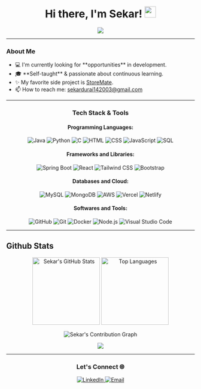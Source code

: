 <h1 align="center">Hi there, I'm Sekar! <img src="https://media1.giphy.com/media/v1.Y2lkPTc5MGI3NjExNTMwZ3d6ajlsOWJrc3ZnMjY2ZzBneXVsNmJ6dDY0dGExOXplcThlNSZlcD12MV9pbnRlcm5hbF9naWZfYnlfaWQmY3Q9cw/w1OBpBd7kJqHrJnJ13/giphy.gif" width="30px"></h1>

<p align="center">
  <img src="https://readme-typing-svg.herokuapp.com/?center=true&vCenter=true&font=Space%20Mono&size=20&color=2196F3&lines=Developer;Dreamer;Doer" />
</p>

<hr/>

### About Me

<ul>
  <li> 💻 I'm currently looking for **opportunities** in development.</li>
  <li> 🎓 **Self-taught** & passionate about continuous learning.</li>
  <li> ✨ My favorite side project is <a href="https://github.com/SekarD2003/StoreMate">StoreMate</a>. </li>
  <li> 📫 How to reach me: <a href="mailto:sekardurai142003@gmail.com">sekardurai142003@gmail.com</a> </li>
</ul>

---

<h3 align="center">Tech Stack & Tools</h3>

<div align="center">
  <h4>Programming Languages:</h4>
  <p>
      <img alt="Java" src="https://img.shields.io/badge/Java-000000.svg?logo=java&logoColor=2196F3&style=flat-square">
      <img alt="Python" src="https://img.shields.io/badge/Python-000000.svg?logo=python&logoColor=2196F3&style=flat-square">
      <img alt="C" src="https://img.shields.io/badge/C-000000.svg?logo=c&logoColor=2196F3&style=flat-square">
      <img alt="HTML" src="https://img.shields.io/badge/HTML-000000.svg?logo=html5&logoColor=2196F3&style=flat-square">
      <img alt="CSS" src="https://img.shields.io/badge/CSS-000000.svg?logo=css3&logoColor=2196F3&style=flat-square">
      <img alt="JavaScript" src="https://img.shields.io/badge/JavaScript-000000.svg?logo=javascript&logoColor=2196F3&style=flat-square">
      <img alt="SQL" src="https://img.shields.io/badge/SQL-000000.svg?logo=database&logoColor=2196F3&style=flat-square">
  </p>
</div>

<div align="center">
  <h4>Frameworks and Libraries:</h4>
  <p>
      <img alt="Spring Boot" src="https://img.shields.io/badge/Spring_Boot-000000.svg?logo=spring-boot&logoColor=2196F3&style=flat-square">
      <img alt="React" src="https://img.shields.io/badge/React-000000.svg?logo=react&logoColor=2196F3&style=flat-square">
      <img alt="Tailwind CSS" src="https://img.shields.io/badge/Tailwind_CSS-000000.svg?logo=tailwind-css&logoColor=2196F3&style=flat-square">
      <img alt="Bootstrap" src="https://img.shields.io/badge/Bootstrap-000000.svg?logo=bootstrap&logoColor=2196F3&style=flat-square">
  </p>
</div>

<div align="center">
  <h4>Databases and Cloud:</h4>
  <p>
      <img alt="MySQL" src="https://img.shields.io/badge/MySQL-000000.svg?logo=mysql&logoColor=2196F3&style=flat-square">
      <img alt="MongoDB" src ="https://img.shields.io/badge/MongoDB-000000.svg?logo=mongodb&logoColor=2196F3&style=flat-square">
      <img alt="AWS" src="https://img.shields.io/badge/AWS-000000.svg?logo=amazonaws&logoColor=2196F3&style=flat-square">
      <img alt="Vercel" src="https://img.shields.io/badge/Vercel-000000.svg?logo=vercel&logoColor=2196F3&style=flat-square">
      <img alt="Netlify" src="https://img.shields.io/badge/Netlify-000000.svg?logo=netlify&logoColor=2196F3&style=flat-square">
  </p>
</div>

<div align="center">
  <h4>Softwares and Tools:</h4>
  <p>
      <img alt="GitHub" src="https://img.shields.io/badge/GitHub-000000.svg?logo=github&logoColor=2196F3&style=flat-square">
      <img alt="Git" src="https://img.shields.io/badge/Git-000000.svg?logo=git&logoColor=2196F3&style=flat-square">
      <img alt="Docker" src="https://img.shields.io/badge/Docker-000000.svg?logo=docker&logoColor=2196F3&style=flat-square">
      <img alt="Node.js" src="https://img.shields.io/badge/Node.js-000000.svg?logo=node.js&logoColor=2196F3&style=flat-square">
      <img alt="Visual Studio Code" src="https://img.shields.io/badge/VS_Code-000000.svg?logo=visual-studio-code&logoColor=2196F3&style=flat-square">
  </p>
</div>

---

## Github Stats

<p align="center">
  <img src="https://github-readme-stats.vercel.app/api?username=SekarD2003&show_icons=true&count_private=true&theme=gotham&hide_border=true" alt="Sekar's GitHub Stats" height="180px"/>
  <img src="https://github-readme-stats.vercel.app/api/top-langs/?username=SekarD2003&layout=compact&theme=gotham&hide_border=true&langs_count=6" alt="Top Languages" height="180px" />
</p>

<p align="center">
  <img alt="Sekar's Contribution Graph" src="https://github-readme-activity-graph.vercel.app/graph?username=SekarD2003&theme=dracula&hide_border=true" />
</p>


<p align="center">
  <img src="https://readme-typing-svg.herokuapp.com/?center=true&vCenter=true&font=Space%20Mono&size=20&color=2196F3&lines=Thanks+for+visiting!;Keep+building,+keep+learning,+Sekar+🚀" />
</p>

---

<div align="center">
  <h3>Let's Connect 🌐</h3>
  <a href="https://www.linkedin.com/in/sekar-d">
    <img alt="LinkedIn" src="https://img.shields.io/badge/-LinkedIn-0A66C2?style=for-the-badge&logo=linkedin&logoColor=white" />
  </a>
  <a href="mailto:sekardurai142003@gmail.com">
    <img alt="Email" src="https://img.shields.io/badge/-Email-D14836?style=for-the-badge&logo=gmail&logoColor=white" />
  </a>
</div>

